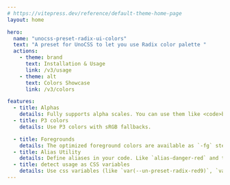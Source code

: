 ```yaml
---
# https://vitepress.dev/reference/default-theme-home-page
layout: home

hero:
  name: "unocss-preset-radix-ui-colors"
  text: "A preset for UnoCSS to let you use Radix color palette "
  actions:
    - theme: brand
      text: Installation & Usage
      link: /v3/usage
    - theme: alt
      text: Colors Showcase
      link: /v3/colors

features:
  - title: Alphas
    details: Fully supports alpha scales. You can use them like <code>bg-blue5A</code>.
  - title: P3 colors
    details: Use P3 colors with sRGB fallbacks.

  - title: Foregrounds
    details: The optimized foreground colors are available as `-fg` steps. For example text-blue-fg for white text-amber-fg for white. These colors are based on the Radix docs. This also works with hues and aliases.
  - title: Alias Utility
    details: Define aliases in your code. Like `alias-danger-red` and then use it like `bg-danger4` or `bg-danger5A`.
  - title: detect usage as CSS variables
    details: Use css variables (like `var(--un-preset-radix-red9)`, `var(--un-preset-radix-red9 , red)`) and it adds the corresponding colors to your project.
---
```


